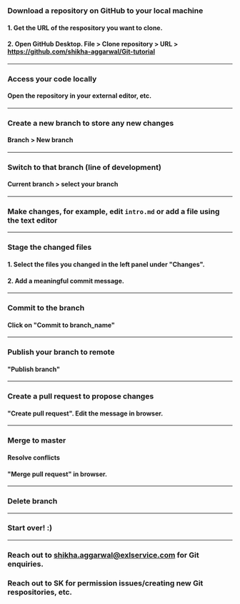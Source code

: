 
### Download a repository on GitHub to your local machine
#### 1. Get the URL of the respository you want to clone.
#### 2. Open GitHub Desktop. File > Clone repository > URL > https://github.com/shikha-aggarwal/Git-tutorial

***

### Access your code locally
#### Open the repository in your external editor, etc.

***

### Create a new branch to store any new changes
#### Branch > New branch

***

### Switch to that branch (line of development)
#### Current branch > select your branch

***

### Make changes, for example, edit `intro.md` or add a file using the text editor

***

### Stage the changed files
#### 1. Select the files you changed in the left panel under "Changes".
#### 2. Add a meaningful commit message.

***

### Commit to the branch
#### Click on "Commit to branch_name"

***

### Publish your branch to remote
#### "Publish branch"

***

### Create a pull request to propose changes
#### "Create pull request". Edit the message in browser.

***

### Merge to master
#### Resolve conflicts
#### "Merge pull request" in browser.

***

### Delete branch

***

### Start over! :)

***

### Reach out to shikha.aggarwal@exlservice.com for Git enquiries.
### Reach out to SK for permission issues/creating new Git respositories, etc.